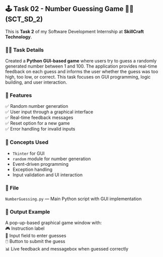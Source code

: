 ## 🕹️ Task 02 - Number Guessing Game 🎯🔢 (SCT_SD_2)

This is **Task 2** of my Software Development Internship at **SkillCraft Technology**.


### 👩‍💻 Task Details  
Created a **Python GUI-based game** where users try to guess a randomly generated number between 1 and 100. The application provides real-time feedback on each guess and informs the user whether the guess was too high, too low, or correct. This task focuses on GUI programming, logic building, and user interaction.


### 🚀 Features  
✅ Random number generation  
✅ User input through a graphical interface  
✅ Real-time feedback messages  
✅ Reset option for a new game  
✅ Error handling for invalid inputs  


### 🧠 Concepts Used  
- `Tkinter` for GUI  
- `random` module for number generation  
- Event-driven programming  
- Exception handling  
- Input validation and UI interaction


### 📁 File  
`NumberGuessing.py` — Main Python script with GUI implementation


### 📌 Output Example  
A pop-up-based graphical game window with:  
🎮 Instruction label  
🔢 Input field to enter guesses  
🖱️ Button to submit the guess  
📊 Live feedback and messagebox when guessed correctly

